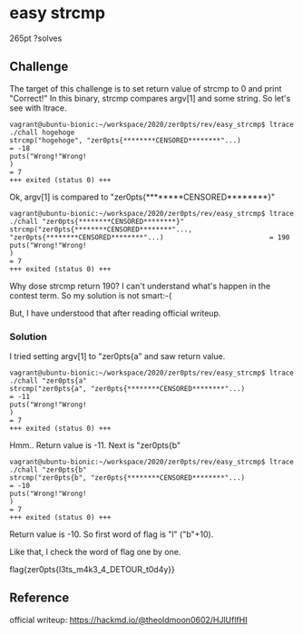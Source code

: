 # easy strcmp
265pt ?solves

## Challenge
The target of this challenge is to set return value of strcmp to 0 and print "Correct!"
In this binary, strcmp compares argv[1] and some string.
So let's see with ltrace.

```
vagrant@ubuntu-bionic:~/workspace/2020/zer0pts/rev/easy_strcmp$ ltrace ./chall hogehoge
strcmp("hogehoge", "zer0pts{********CENSORED********"...)                                                     = -18
puts("Wrong!"Wrong!
)                                                                                                = 7
+++ exited (status 0) +++
```
Ok, argv[1] is compared to "zer0pts{\*\*\*\*\*\*\*\*CENSORED\*\*\*\*\*\*\*\*}"

```
vagrant@ubuntu-bionic:~/workspace/2020/zer0pts/rev/easy_strcmp$ ltrace ./chall "zer0pts{********CENSORED********}"
strcmp("zer0pts{********CENSORED********"..., "zer0pts{********CENSORED********"...)                          = 190
puts("Wrong!"Wrong!
)                                                                                                = 7
+++ exited (status 0) +++
```
Why dose strcmp return 190?
I can't understand what's happen in the contest term.
So my solution is not smart:-(

But, I have understood that after reading official writeup.

### Solution
I tried setting argv[1] to "zer0pts{a" and saw return value.
```
vagrant@ubuntu-bionic:~/workspace/2020/zer0pts/rev/easy_strcmp$ ltrace ./chall "zer0pts{a"
strcmp("zer0pts{a", "zer0pts{********CENSORED********"...)                                                    = -11
puts("Wrong!"Wrong!
)                                                                                                = 7
+++ exited (status 0) +++
```
Hmm.. Return value is -11.
Next is "zer0pts{b"
```
vagrant@ubuntu-bionic:~/workspace/2020/zer0pts/rev/easy_strcmp$ ltrace ./chall "zer0pts{b"
strcmp("zer0pts{b", "zer0pts{********CENSORED********"...)                                                    = -10
puts("Wrong!"Wrong!
)                                                                                                = 7
+++ exited (status 0) +++
```
Return value is -10.
So first word of flag is "l" ("b"+10).

Like that, I check the word of flag one by one.

flag{zer0pts{l3ts\_m4k3\_4\_DETOUR\_t0d4y}}

## Reference
official writeup: https://hackmd.io/@theoldmoon0602/HJlUflfHI
